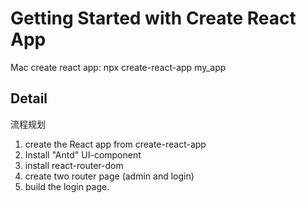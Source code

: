 # Getting Started with Create React App

Mac create react app:
  npx create-react-app my_app

## Detail
流程规划
1. create the React app from create-react-app
2. Install "Antd" UI-component
3. install react-router-dom
4. create two router page (admin and login)
5. build the login page.

